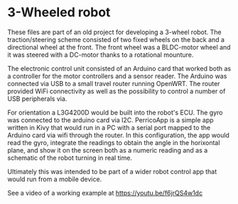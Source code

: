 # 3-Wheeled robot
These files are part of an old project for developing a 3-wheel robot. The traction/steering scheme consisted of two fixed wheels on the back and a directional wheel at the front. The front wheel was a BLDC-motor wheel and it was steered with a DC-motor thanks to a rotational mounture.

The electronic control unit consisted of an Arduino card that worked both as a controller for the motor controllers and a sensor reader. The Arduino was connected via USB to a small travel router running OpenWRT. The router provided WiFi connectivity as well as the possibility to control a number of USB peripherals via.

For orientation a L3G4200D would be built into the robot's ECU. The gyro was connected to the arduino card via I2C. PerricoApp is a simple app written in Kivy that would run in a PC with a serial port mapped to the Arduino card via wifi through the router. In this configuration, the app would read the gyro, integrate the readings to obtain the angle in the horixontal plane, and show it on the screen both as a numeric reading and as a schematic of the robot turning in real time.

Ultimately this was intended to be part of a wider robot control app that would run from a mobile device.

See a video of a working example at https://youtu.be/f6jrQS4w1dc
